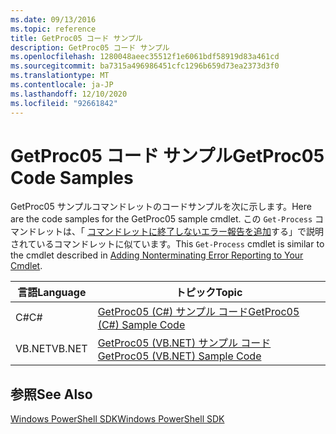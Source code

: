```yaml
---
ms.date: 09/13/2016
ms.topic: reference
title: GetProc05 コード サンプル
description: GetProc05 コード サンプル
ms.openlocfilehash: 1280048aeec35512f1e6061bdf58919d83a461cd
ms.sourcegitcommit: ba7315a496986451cfc1296b659d73ea2373d3f0
ms.translationtype: MT
ms.contentlocale: ja-JP
ms.lasthandoff: 12/10/2020
ms.locfileid: "92661842"
---
```

# <a name="getproc05-code-samples"></a><span data-ttu-id="14fd9-103">GetProc05 コード サンプル</span><span class="sxs-lookup"><span data-stu-id="14fd9-103">GetProc05 Code Samples</span></span>

<span data-ttu-id="14fd9-104">GetProc05 サンプルコマンドレットのコードサンプルを次に示します。</span><span class="sxs-lookup"><span data-stu-id="14fd9-104">Here are the code samples for the GetProc05 sample cmdlet.</span></span> <span data-ttu-id="14fd9-105">この `Get-Process` コマンドレットは、「 [コマンドレットに終了しないエラー報告を追加](../cmdlet/adding-non-terminating-error-reporting-to-your-cmdlet.md)する」で説明されているコマンドレットに似ています。</span><span class="sxs-lookup"><span data-stu-id="14fd9-105">This `Get-Process` cmdlet is similar to the cmdlet described in [Adding Nonterminating Error Reporting to Your Cmdlet](../cmdlet/adding-non-terminating-error-reporting-to-your-cmdlet.md).</span></span>

|<span data-ttu-id="14fd9-106">言語</span><span class="sxs-lookup"><span data-stu-id="14fd9-106">Language</span></span>|<span data-ttu-id="14fd9-107">トピック</span><span class="sxs-lookup"><span data-stu-id="14fd9-107">Topic</span></span>|
|--------------|-----------|
|<span data-ttu-id="14fd9-108">C#</span><span class="sxs-lookup"><span data-stu-id="14fd9-108">C#</span></span>|[<span data-ttu-id="14fd9-109">GetProc05 (C#) サンプル コード</span><span class="sxs-lookup"><span data-stu-id="14fd9-109">GetProc05 (C#) Sample Code</span></span>](./getproc05-csharp-sample-code.md)|
|<span data-ttu-id="14fd9-110">VB.NET</span><span class="sxs-lookup"><span data-stu-id="14fd9-110">VB.NET</span></span>|[<span data-ttu-id="14fd9-111">GetProc05 (VB.NET) サンプル コード</span><span class="sxs-lookup"><span data-stu-id="14fd9-111">GetProc05 (VB.NET) Sample Code</span></span>](./getproc05-vb-net-sample-code.md)|

## <a name="see-also"></a><span data-ttu-id="14fd9-112">参照</span><span class="sxs-lookup"><span data-stu-id="14fd9-112">See Also</span></span>

[<span data-ttu-id="14fd9-113">Windows PowerShell SDK</span><span class="sxs-lookup"><span data-stu-id="14fd9-113">Windows PowerShell SDK</span></span>](../windows-powershell-reference.md)
